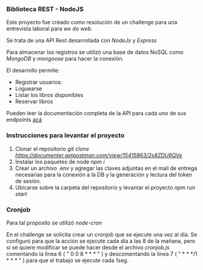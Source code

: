 ### Biblioteca REST - NodeJS

Este proyecto fue creado como resolución de un challenge para una entrevista laboral para *we do web*.

Se trata de una API Rest desarrollada con _NodeJs_ y _Express_

Para almacenar los registros se utilizó una base de datos NoSQL como _MongoDB_ y _mongoose_ para hacer la conexión.

El desarrollo permite: 

* Registrar usuarios:
* Loguearse
* Listar los libros disponibles
* Reservar libros 

Pueden leer la documentación completa de la API para cada uno de sus endpoints [acá](https://documenter.getpostman.com/view/15415863/2s8ZDU6QVe)

### Instrucciones para levantar el proyecto

1. Clonar el repositorio _git clone https://documenter.getpostman.com/view/15415863/2s8ZDU6QVe_
2. Instalar los paquetes de node _npm i_
3. Crear un archivo .env y agregar las claves adjuntas en el mail de entrega necesarias para la conexión a la DB y la generación y lectura del token de sesión.
4. Ubicarse sobre la carpeta del repositorio y levantar el proyecto _npm run start_

### Cronjob

Para tal proposito se utilizó _node-cron_

En el challenge se solicita crear un cronjob que se ejecute una vez al día. Se configuró para que la acción se ejecute cada día a las 8 de la mañana, pero si se quiere modificar se puede hacer desde el archivo _cronjob.js_ comentando la línea 6 ( " 0 0 8 * * * " ) y descomentando la línea 7 ( " * * */1 * * * " ) para que el trabajo se ejecute cada 1seg.